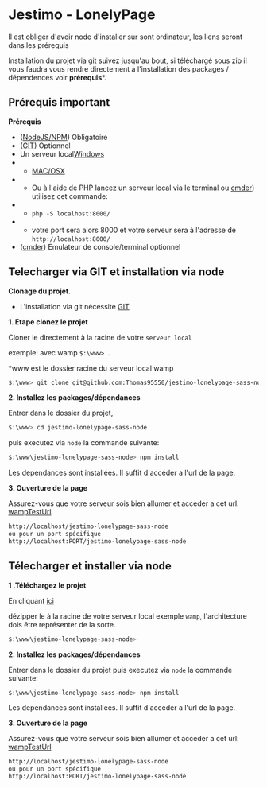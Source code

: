 Jestimo - LonelyPage
======================
Il est obliger d'avoir node d'installer sur sont ordinateur, les liens seront dans les prérequis

Installation du projet via git suivez jusqu'au bout, si téléchargé sous zip il vous faudra vous rendre directement à l'installation des packages / dépendences voir **prérequis***.

Prérequis important
-----------

**Prérequis**
- ([NodeJS/NPM](https://nodejs.org/en/)) Obligatoire
- ([GIT](https://git-scm.com/downloads)) Optionnel
- Un serveur local[Windows](http://www.wampserver.com/)
- - [MAC/OSX](https://www.mamp.info/en/downloads/) 
- - Ou à l'aide de PHP lancez un serveur local via le terminal ou [cmder](http://cmder.net/)) utilisez cet commande: 
- - ````php -S localhost:8000/````
- - votre port sera alors 8000 et votre serveur sera à l'adresse de ````http://localhost:8000/````
- ([cmder](http://cmder.net/)) Emulateur de console/terminal optionnel

Telecharger via GIT et installation via node
--------------------
**Clonage du projet**.

- L'installation via git nécessite [GIT](https://git-scm.com/downloads) 
 
**1. Etape clonez le projet**
 
Cloner le directement à la racine de votre `serveur local` 

exemple: avec wamp ``$:\www> ``. 

*www est le dossier racine du serveur local wamp
```bash
$:\www> git clone git@github.com:Thomas95550/jestimo-lonelypage-sass-node.git
```

**2. Installez les packages/dépendances** 

Entrer dans le dossier du projet,
 
```bash
$:\www> cd jestimo-lonelypage-sass-node
```
 
 puis executez via `node` la commande suivante:

```bash
$:\www\jestimo-lonelypage-sass-node> npm install
```

Les dependances sont installées.
Il suffit d'accéder a l'url de la page.

**3. Ouverture de la page**

Assurez-vous que votre serveur sois bien allumer et acceder a cet url: [wampTestUrl](http://localhost/jestimo-lonelypage-sass-node)
```bash
http://localhost/jestimo-lonelypage-sass-node
ou pour un port spécifique
http://localhost:PORT/jestimo-lonelypage-sass-node
```

Télecharger et installer via node
---------------------------------

**1 .Téléchargez le projet**

En cliquant  [ici](https://github.com/Thomas95550/jestimo-lonelypage-sass-node/archive/master.zip)

dézipper le à la racine de votre serveur local exemple `wamp`, l'architecture dois être représenter de la sorte.
```bash
$:\www\jestimo-lonelypage-sass-node>
```

**2. Installez les packages/dépendances** 

Entrer dans le dossier du projet puis executez via `node` la commande suivante:

```bash
$:\www\jestimo-lonelypage-sass-node> npm install
```

Les dependances sont installées.
Il suffit d'accéder a l'url de la page.


**3. Ouverture de la page**

Assurez-vous que votre serveur sois bien allumer et acceder a cet url: [wampTestUrl](http://localhost/jestimo-lonelypage-sass-node)
```bash
http://localhost/jestimo-lonelypage-sass-node
ou pour un port spécifique
http://localhost:PORT/jestimo-lonelypage-sass-node
```